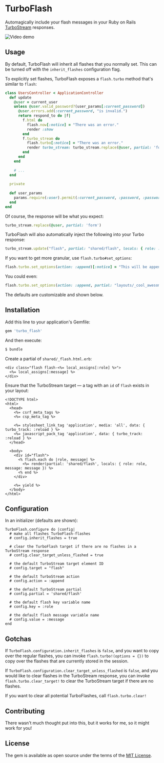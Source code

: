 # TurboFlash

Automagically include your flash messages in your Ruby on Rails [TurboStream](https://github.com/hotwired/turbo-rails) responses.

![Video demo](https://i.imgur.com/pVqX9ZV.gif)

## Usage

By default, TurboFlash will inherit all flashes that you normally set. This can be turned off with the `inherit_flashes`
configuration flag.

To explicitly set flashes, TurboFlash exposes a `flash.turbo` method that's similar to `flash`:

```ruby
class UsersController < ApplicationController
  def update
    @user = current_user
    unless @user.valid_password?(user_params[:current_password])
      @user.errors.add(:current_password, "is invalid.")
      return respond_to do |f|
        f.html do 
          flash.now[:notice] = "There was an error."
          render :show
        end
        f.turbo_stream do
          flash.turbo[:notice] = "There was an error."
          render turbo_stream: turbo_stream.replace(@user, partial: 'form')
        end 
      end
    end
    
    # ... 
  end
  
  private 
  
  def user_params
    params.require(:user).permit(:current_password, :password, :password_confirmation)
  end
end
```

Of course, the response will be what you expect:

```ruby
turbo_stream.replace(@user, partial: 'form')
```

TurboFlash will also automatically inject the following into your Turbo response:

```ruby
turbo_stream.update("flash", partial: "shared/flash", locals: { role: :notice, message: "There was an error." })
```

If you want to get more granular, use `flash.turbo#set_options`:

```ruby 
flash.turbo.set_options(action: :append)[:notice] = "This will be appended."
```

You could even:

```ruby 
flash.turbo.set_options(action: :append, partial: "layouts/_cool_awesome_flash")[:error] = "This will be appended from the partial cool_awesome_flash with an error role."
```

The defaults are customizable and shown below.

## Installation
Add this line to your application's Gemfile:

```ruby
gem 'turbo_flash'
```

And then execute:
```bash
$ bundle
```

Create a partial of `shared/_flash.html.erb`:

```erb 
<div class="flash flash-<%= local_assigns[:role] %>">
  <%= local_assigns[:message] %>
</div>
```

Ensure that the TurboStream target — a tag with an `id` of `flash` exists in your layout:

```erb
<!DOCTYPE html>
<html>
  <head>
    <%= csrf_meta_tags %>
    <%= csp_meta_tag %>

    <%= stylesheet_link_tag 'application', media: 'all', data: { turbo_track: :reload } %>
    <%= javascript_pack_tag 'application', data: { turbo_track: :reload } %>
  </head>

  <body>
    <div id="flash">
      <% flash.each do |role, message| %>
        <%= render(partial: 'shared/flash', locals: { role: role, message: message }) %>
      <% end %>
    </div>
    
    <%= yield %>
  </body>
</html>
```

## Configuration

In an initializer (defaults are shown):

```
TurboFlash.configure do |config|
  # make all flashes TurboFlash-flashes
  # config.inherit_flashes = true 
  
  # clear the TurboFlash target if there are no flashes in a TurboStream response
  # config.clear_target_unless_flashed = true 
  
  # the default TurboStream target element ID
  # config.target = "flash"
  
  # the default TurboStream action
  # config.action = :append 
  
  # the default TurboStream partial
  # config.partial = 'shared/flash'
  
  # the default flash key variable name
  # config.key = :role 
  
  # the default flash message variable name
  # config.value = :message 
end
```

## Gotchas

If `TurboFlash.configuration.inherit_flashes` is `false`, and you want to copy over the regular flashes,
you can invoke `flash.turbo!(options = {})` to copy over the flashes that are currently stored in the session.

If `TurboFlash.configuration.clear_target_unless_flashed` is `false`, and you would like to clear flashes in the TurboStream
response, you can invoke `flash.turbo.clear_target!` to clear the TurboStream target if there are no flashes.

If you want to clear all potential TurboFlashes, call `flash.turbo.clear!`

## Contributing

There wasn't much thought put into this, but it works for me, so it might work for you!

## License
The gem is available as open source under the terms of the [MIT License](https://opensource.org/licenses/MIT).
